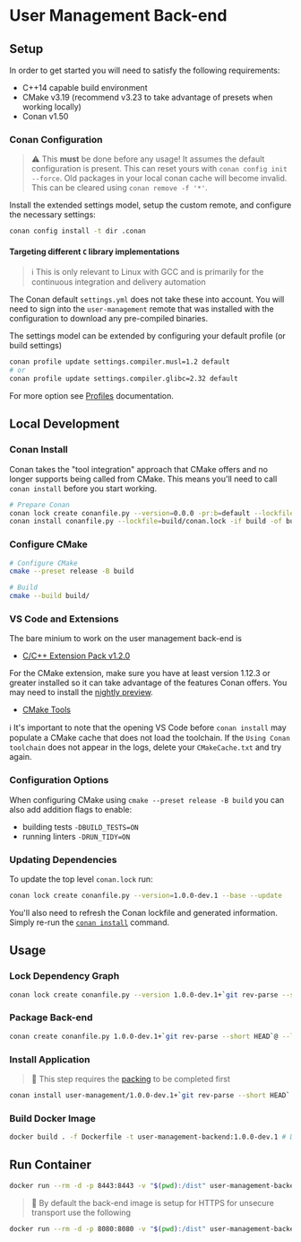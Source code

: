 # User Management Back-end

## Setup

In order to get started you will need to satisfy the following requirements:

- C++14 capable build environment
- CMake v3.19 (recommend v3.23 to take advantage of presets when working locally)
- Conan v1.50

### Conan Configuration

> :warning: This **must** be done before any usage!
> It assumes the default configuration is present. This can reset yours with `conan config init --force`.
> Old packages in your local conan cache will become invalid. This can be cleared using `conan remove -f '*'`.

Install the extended settings model, setup the custom remote, and configure the necessary settings:

```sh
conan config install -t dir .conan
```

#### Targeting different `C` library implementations

> :information_source: This is only relevant to Linux with GCC and is primarily for the continuous integration and delivery automation

The Conan default `settings.yml` does not take these into account. You will need to sign into the `user-management` remote that was installed
with the configuration to download any pre-compiled binaries.

The settings model can be extended by configuring your default profile (or build settings)

```sh
conan profile update settings.compiler.musl=1.2 default
# or
conan profile update settings.compiler.glibc=2.32 default
```

For more option see [Profiles](https://docs.conan.io/en/latest/reference/profiles.html) documentation.

## Local Development

### Conan Install

Conan takes the "tool integration" approach that CMake offers and no longer supports being called from CMake.
This means you'll need to call `conan install` before you start working.

```sh
# Prepare Conan
conan lock create conanfile.py --version=0.0.0 -pr:b=default --lockfile=conan.lock --lockfile-out=build/conan.lock
conan install conanfile.py --lockfile=build/conan.lock -if build -of build
```

### Configure CMake

```sh
# Configure CMake
cmake --preset release -B build

# Build
cmake --build build/
```

### VS Code and Extensions

The bare minium to work on the user management back-end is

- [C/C++ Extension Pack v1.2.0](https://marketplace.visualstudio.com/items?itemName=ms-vscode.cpptools-extension-pack)

For the CMake extension, make sure you have at least version 1.12.3 or greater installed so it can
take advantage of the features Conan offers. You may need to install the [nightly preview](https://github.com/microsoft/vscode-cmake-tools/pull/2544#issuecomment-1164797621).

- [CMake Tools](https://marketplace.visualstudio.com/items?itemName=ms-vscode.cmake-tools)

:information_source: It's important to note that the opening VS Code before `conan install` may populate a CMake cache that
does not load the toolchain. If the `Using Conan toolchain` does not appear in the logs, delete your `CMakeCache.txt` and try again.

### Configuration Options

When configuring CMake using `cmake --preset release -B build` you can also add addition flags to enable:

- building tests `-DBUILD_TESTS=ON` 
- running linters `-DRUN_TIDY=ON`

### Updating Dependencies

To update the top level `conan.lock` run:

```sh
conan lock create conanfile.py --version=1.0.0-dev.1 --base --update
```

You'll also need to refresh the Conan lockfile and generated information.
Simply re-run the [`conan install`](#conan-install) command.

## Usage

### Lock Dependency Graph

```sh
conan lock create conanfile.py --version 1.0.0-dev.1+`git rev-parse --short HEAD` --lockfile=conan.lock --lockfile-out=build/conan.lock -pr:b=default
```

### Package Back-end

```sh
conan create conanfile.py 1.0.0-dev.1+`git rev-parse --short HEAD`@ --lockfile build/conan.lock
```

### Install Application

> :notebook: This step requires the [packing](#package-back-end) to be completed first

```sh
conan install user-management/1.0.0-dev.1+`git rev-parse --short HEAD`  --lockfile build/conan.lock
```

### Build Docker Image

```sh
docker build . -f Dockerfile -t user-management-backend:1.0.0-dev.1 # Docker does not support SemVer build information
```

## Run Container

```sh
docker run --rm -d -p 8443:8443 -v "$(pwd):/dist" user-management-backend:1.0.0-dev.1
```

> :notebook: By default the back-end image is setup for HTTPS for unsecure transport use the following

```sh
docker run --rm -d -p 8080:8080 -v "$(pwd):/dist" user-management-backend:1.0.0-dev.1 dist -a "0.0.0.0" -p 8080 -n 4
```
